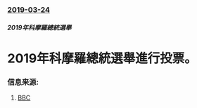 ### [2019-03-24](/news/2019/03/24/index.md)

##### 2019年科摩羅總統選舉
# 2019年科摩羅總統選舉進行投票。 




### 信息来源:

1. [BBC](https://www.bbc.co.uk/news/world-africa-47685991)

